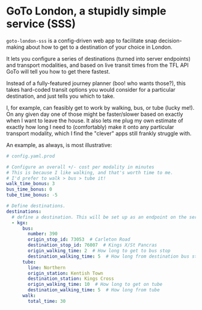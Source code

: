 # GoTo London, a stupidly simple service (SSS)

`goto-london-sss` is a config-driven web app to facilitate snap decision-making about how to get to a destination of your choice in London.

It lets you configure a series of destinations (turned into server endpoints) and transport modalities, and based on live transit times from the TFL API GoTo will tell you how to get there fastest.

Instead of a fully-featured journey planner (boo! who wants those?), this takes hard-coded transit options you would consider for a particular destination, and just tells you which to take.

I, for example, can feasibly get to work by walking, bus, or tube (lucky me!). On any given day one of those might be faster/slower based on exactly when I want to leave the house. It also lets me plug my own estimate of exactly how long I need to (comfortably) make it onto any particular transport modality, which I find the "clever" apps still frankly struggle with. 

An example, as always, is most illustrative:

```yaml
# config.yaml.prod

# Configure an overall +/- cost per modality in minutes
# This is because I like walking, and that's worth time to me.
# I'd prefer to walk > bus > tube it!
walk_time_bonus: 3
bus_time_bonus: 0
tube_time_bonus: -5

# Define destinations. 
destinations:
  # define a destination. This will be set up as an endpoint on the server under <host>/goto_london_sss/<destination>
  - kgx:
      bus:
        number: 390
        origin_stop_id: 73053  # Carleton Road
        destination_stop_id: 76007  # Kings X/St Pancras
        origin_walking_time: 2  # How long to get to bus stop
        destination_walking_time: 5  # How long from destination bus stop
      tube: 
        line: Northern
        origin_station: Kentish Town
        destination_station: Kings Cross
        origin_walking_time: 10  # How long to get on tube
        destination_walking_time: 5  # How long from tube
      walk:
        total_time: 30
```
